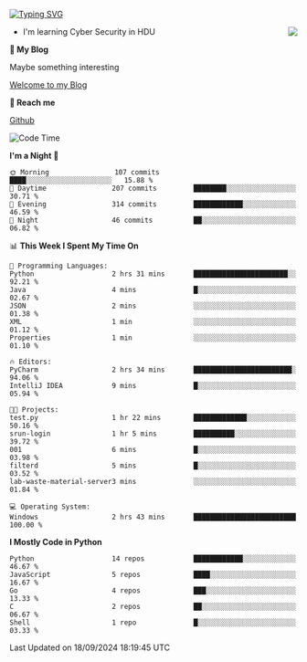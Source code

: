 [![Typing SVG](https://readme-typing-svg.herokuapp.com?font=Fira+Code&pause=1000&random=false&width=450&height=60&lines=Hello+%F0%9F%91%8B%F0%9F%8F%BB;I'm+JBNRZ)](https://git.io/typing-svg)

<a href="#">
  <img align="right" src="https://github-readme-stats.vercel.app/api?username=JBNRZ&show_icons=true&bg_color=15,f2f7fd,E0EAFC" />
</a>

- I'm learning Cyber Security in HDU

 **🌱 My Blog**

Maybe something interesting

[Welcome to my Blog](https://jbnrz.com.cn/)

 **💬 Reach me** 

[Github](https://github.com/JBNRZ)


<!--START_SECTION:waka-->
![Code Time](http://img.shields.io/badge/Code%20Time-661%20hrs%2046%20mins-blue)

**I'm a Night 🦉** 

```text
🌞 Morning                107 commits         ████░░░░░░░░░░░░░░░░░░░░░   15.88 % 
🌆 Daytime                207 commits         ████████░░░░░░░░░░░░░░░░░   30.71 % 
🌃 Evening                314 commits         ████████████░░░░░░░░░░░░░   46.59 % 
🌙 Night                  46 commits          ██░░░░░░░░░░░░░░░░░░░░░░░   06.82 % 
```


📊 **This Week I Spent My Time On** 

```text
💬 Programming Languages: 
Python                   2 hrs 31 mins       ███████████████████████░░   92.21 % 
Java                     4 mins              █░░░░░░░░░░░░░░░░░░░░░░░░   02.67 % 
JSON                     2 mins              ░░░░░░░░░░░░░░░░░░░░░░░░░   01.38 % 
XML                      1 min               ░░░░░░░░░░░░░░░░░░░░░░░░░   01.12 % 
Properties               1 min               ░░░░░░░░░░░░░░░░░░░░░░░░░   01.10 % 

🔥 Editors: 
PyCharm                  2 hrs 34 mins       ████████████████████████░   94.06 % 
IntelliJ IDEA            9 mins              █░░░░░░░░░░░░░░░░░░░░░░░░   05.94 % 

🐱‍💻 Projects: 
test.py                  1 hr 22 mins        █████████████░░░░░░░░░░░░   50.16 % 
srun-login               1 hr 5 mins         ██████████░░░░░░░░░░░░░░░   39.72 % 
001                      6 mins              █░░░░░░░░░░░░░░░░░░░░░░░░   03.98 % 
filterd                  5 mins              █░░░░░░░░░░░░░░░░░░░░░░░░   03.52 % 
lab-waste-material-server3 mins              ░░░░░░░░░░░░░░░░░░░░░░░░░   01.84 % 

💻 Operating System: 
Windows                  2 hrs 43 mins       █████████████████████████   100.00 % 
```

**I Mostly Code in Python** 

```text
Python                   14 repos            ████████████░░░░░░░░░░░░░   46.67 % 
JavaScript               5 repos             ████░░░░░░░░░░░░░░░░░░░░░   16.67 % 
Go                       4 repos             ███░░░░░░░░░░░░░░░░░░░░░░   13.33 % 
C                        2 repos             ██░░░░░░░░░░░░░░░░░░░░░░░   06.67 % 
Shell                    1 repo              █░░░░░░░░░░░░░░░░░░░░░░░░   03.33 % 
```




 Last Updated on 18/09/2024 18:19:45 UTC
<!--END_SECTION:waka-->
